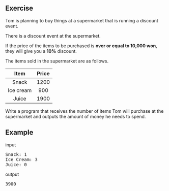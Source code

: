 ## Exercise

Tom is planning to buy things at a supermarket that is running a discount event. 

There is a discount event at the supermarket.

If the price of the items to be purchased is **over or equal to 10,000 won**, they will give you a **10%** discount.

The items sold in the supermarket are as follows.

| **Item** | **Price** |
| :------: | :-------: |
| Snack | 1200 |
| Ice cream | 900 |
| Juice | 1900 |

Write a program that receives the number of items Tom will purchase at the supermarket and outputs the amount of money he needs to spend. 

## Example

input
<pre>
Snack: 1
Ice Cream: 3
Juice: 0
</pre>
output
<pre>
3900
</pre>

